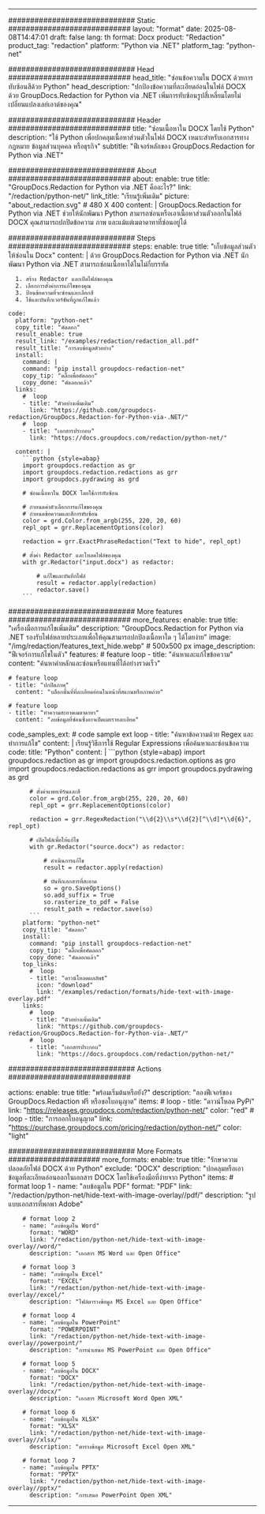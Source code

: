 
---
############################# Static ############################
layout: "format"
date:  2025-08-08T14:47:01
draft: false
lang: th
format: Docx
product: "Redaction"
product_tag: "redaction"
platform: "Python via .NET"
platform_tag: "python-net"

############################# Head ############################
head_title: "ซ่อนข้อความใน DOCX ด้วยการทับซ้อนสีด้วย Python"
head_description: "ปกป้องข้อความที่ละเอียดอ่อนในไฟล์ DOCX ด้วย GroupDocs.Redaction for Python via .NET เพิ่มการทับซ้อนรูปสี่เหลี่ยมโดยไม่เปลี่ยนแปลงเลย์เอาต์ของคุณ"

############################# Header ############################
title: "ซ่อนเนื้อหาใน DOCX โดยใช้ Python" 
description: "ใช้ Python เพื่อปกคลุมเนื้อหาส่วนตัวในไฟล์ DOCX เหมาะสำหรับเอกสารทางกฎหมาย ข้อมูลส่วนบุคคล หรือธุรกิจ"
subtitle: "ฟีเจอร์หลักของ GroupDocs.Redaction for Python via .NET" 

############################# About ############################
about:
    enable: true
    title: "GroupDocs.Redaction for Python via .NET คืออะไร?"
    link: "/redaction/python-net/"
    link_title: "เรียนรู้เพิ่มเติม"
    picture: "about_redaction.svg" # 480 X 400
    content: |
       GroupDocs.Redaction for Python via .NET ช่วยให้นักพัฒนา Python สามารถซ่อนหรือเอาเนื้อหาส่วนตัวออกในไฟล์ DOCX คุณสามารถปกปิดข้อความ ภาพ และแม้แต่เมตาดาทาที่ซ่อนอยู่ได้

############################# Steps ############################
steps:
    enable: true
    title: "เก็บข้อมูลส่วนตัวให้ซ่อนใน Docx"
    content: |
      ด้วย GroupDocs.Redaction for Python via .NET นักพัฒนา Python via .NET สามารถซ่อนเนื้อหาได้ในไม่กี่บรรทัด
      
      1. สร้าง Redactor และเปิดไฟล์ของคุณ
      2. เลือกการตั้งค่าการแก้ไขของคุณ
      3. ป้อนข้อความที่จะซ่อนและเลือกสี
      4. ใช้และบันทึกเวอร์ชันที่ถูกแก้ไขแล้ว
   
    code:
      platform: "python-net"
      copy_title: "คัดลอก"
      result_enable: true
      result_link: "/examples/redaction/redaction_all.pdf"
      result_title: "การลบข้อมูลตัวอย่าง"
      install:
        command: |
        command: "pip install groupdocs-redaction-net"
        copy_tip: "คลิ๊กเพื่อคัดลอก"
        copy_done: "คัดลอกแล้ว"
      links:
        #  loop
        - title: "ตัวอย่างเพิ่มเติม"
          link: "https://github.com/groupdocs-redaction/GroupDocs.Redaction-for-Python-via-.NET/"
        #  loop
        - title: "เอกสารประกอบ"
          link: "https://docs.groupdocs.com/redaction/python-net/"
          
      content: |
        ```python {style=abap}
        import groupdocs.redaction as gr
        import groupdocs.redaction.redactions as grr
        import groupdocs.pydrawing as grd

        # ซ่อนเนื้อหาใน DOCX โดยใช้การทับซ้อน

        # กำหนดค่าตัวเลือกการแก้ไขของคุณ
        # กำหนดข้อความและสีการทับซ้อน
        color = grd.Color.from_argb(255, 220, 20, 60)
        repl_opt = grr.ReplacementOptions(color)
                
        redaction = grr.ExactPhraseRedaction("Text to hide", repl_opt)

        # ตั้งค่า Redactor และโหลดไฟล์ของคุณ
        with gr.Redactor("input.docx") as redactor:

            # แก้ไขและบันทึกไฟล์
            result = redactor.apply(redaction)
            redactor.save()
        ```            


############################# More features ############################
more_features:
  enable: true
  title: "เครื่องมือการแก้ไขเพิ่มเติม"
  description: "GroupDocs.Redaction for Python via .NET รองรับไฟล์หลายประเภทเพื่อให้คุณสามารถปกป้องเนื้อหาใด ๆ ได้โดยง่าย"
  image: "/img/redaction/features_text_hide.webp" # 500x500 px
  image_description: "ฟีเจอร์การแก้ไขในตัว"
  features:
    # feature loop
    - title: "ค้นหาและแก้ไขข้อความ"
      content: "ค้นหาคำหลักและซ่อนหรือแทนที่ได้อย่างรวดเร็ว"

    # feature loop
    - title: "ปกปิดภาพ"
      content: "บล็อกพื้นที่ที่ละเอียดอ่อนในหน้าที่สแกนหรือภาพถ่าย"

    # feature loop
    - title: "ทำความสะอาดเมตาดาทา"
      content: "ลบข้อมูลที่ซ่อนซึ่งอาจเปิดเผยรายละเอียด"
      
  code_samples_ext:
    # code sample ext loop
    - title: "ค้นหาข้อความด้วย Regex และทำการแก้ไข"
      content: |
        เรียนรู้วิธีการใช้ Regular Expressions เพื่อค้นหาและซ่อนข้อความ
      code:
        title: "Python"
        content: |
          ```python {style=abap}
          import groupdocs.redaction as gr
          import groupdocs.redaction.options as gro
          import groupdocs.redaction.redactions as grr
          import groupdocs.pydrawing as grd

          # ตั้งค่าแพทเทิร์นและสี
          color = grd.Color.from_argb(255, 220, 20, 60)
          repl_opt = grr.ReplacementOptions(color)

          redaction = grr.RegexRedaction("\\d{2}\\s*\\d{2}[^\\d]*\\d{6}", repl_opt)

          # เปิดไฟล์เพื่อให้แก้ไข
          with gr.Redactor("source.docx") as redactor:

              # ดำเนินการแก้ไข
              result = redactor.apply(redaction)

              # บันทึกเอกสารที่สะอาด
              so = gro.SaveOptions()
              so.add_suffix = True
              so.rasterize_to_pdf = False
              result_path = redactor.save(so)
          ```
        platform: "python-net"
        copy_title: "คัดลอก"
        install:
          command: "pip install groupdocs-redaction-net"
          copy_tip: "คลิ๊กเพื่อคัดลอก"
          copy_done: "คัดลอกแล้ว"
        top_links:
          #  loop
          - title: "ดาวน์โหลดผลลัพธ์"
            icon: "download"
            link: "/examples/redaction/formats/hide-text-with-image-overlay.pdf"
        links:
          #  loop
          - title: "ตัวอย่างเพิ่มเติม"
            link: "https://github.com/groupdocs-redaction/GroupDocs.Redaction-for-Python-via-.NET/"
          #  loop
          - title: "เอกสารประกอบ"
            link: "https://docs.groupdocs.com/redaction/python-net/"


############################# Actions ############################

actions:
  enable: true
  title: "พร้อมเริ่มต้นหรือยัง?"
  description: "ลองฟีเจอร์ของ GroupDocs.Redaction ฟรี หรือขอใบอนุญาต"
  items:
    #  loop
    - title: "ดาวน์โหลด PyPi"
      link: "https://releases.groupdocs.com/redaction/python-net/"
      color: "red"
        #  loop
    - title: "การออกใบอนุญาต"
      link: "https://purchase.groupdocs.com/pricing/redaction/python-net/"
      color: "light"


############################# More Formats #####################
more_formats:
    enable: true
    title: "รักษาความปลอดภัยไฟล์ DOCX ด้วย Python"
    exclude: "DOCX"
    description: "ปกคลุมหรือเอาข้อมูลที่ละเอียดอ่อนออกในเอกสาร DOCX โดยใช้เครื่องมือที่ง่ายจาก Python"
    items: 
        # format loop 1
        - name: "ลบข้อมูลใน PDF"
          format: "PDF"
          link: "/redaction/python-net/hide-text-with-image-overlay//pdf/"
          description: "รูปแบบเอกสารที่พกพา Adobe"

        # format loop 2
        - name: "ลบข้อมูลใน Word"
          format: "WORD"
          link: "/redaction/python-net/hide-text-with-image-overlay//word/"
          description: "เอกสาร MS Word และ Open Office"
          
        # format loop 3
        - name: "ลบข้อมูลใน Excel"
          format: "EXCEL"
          link: "/redaction/python-net/hide-text-with-image-overlay//excel/"
          description: "ไฟล์ตารางข้อมูล MS Excel และ Open Office"

        # format loop 4
        - name: "ลบข้อมูลใน PowerPoint"
          format: "POWERPOINT"
          link: "/redaction/python-net/hide-text-with-image-overlay//powerpoint/"
          description: "การนำเสนอ MS PowerPoint และ Open Office"

        # format loop 5
        - name: "ลบข้อมูลใน DOCX"
          format: "DOCX"
          link: "/redaction/python-net/hide-text-with-image-overlay//docx/"
          description: "เอกสาร Microsoft Word Open XML"
          
        # format loop 6
        - name: "ลบข้อมูลใน XLSX"
          format: "XLSX"
          link: "/redaction/python-net/hide-text-with-image-overlay//xlsx/"
          description: "ตารางข้อมูล Microsoft Excel Open XML"
          
        # format loop 7
        - name: "ลบข้อมูลใน PPTX"
          format: "PPTX"
          link: "/redaction/python-net/hide-text-with-image-overlay//pptx/"
          description: "การเสนอ PowerPoint Open XML"


---